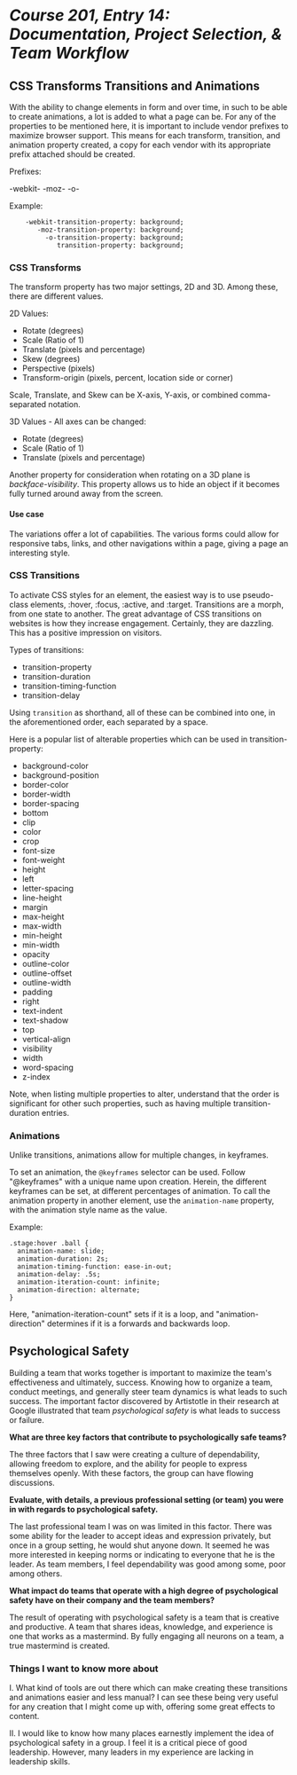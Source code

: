 # *Course 201, Entry 14: Documentation, Project Selection, & Team Workflow*

## CSS Transforms Transitions and Animations

With the ability to change elements in form and over time, in such to be able to create animations, a lot is added to what a page can be. For any of the properties to be mentioned here, it is important to include vendor prefixes to maximize browser support. This means for each transform, transition, and animation property created, a copy for each vendor with its appropriate prefix attached should be created.

Prefixes:

-webkit-
-moz-
-o-

Example:

```
    -webkit-transition-property: background;
       -moz-transition-property: background;
         -o-transition-property: background;
            transition-property: background;
```

### CSS Transforms

The transform property has two major settings, 2D and 3D. Among these, there are different values.

2D Values:

+ Rotate (degrees)
+ Scale (Ratio of 1)
+ Translate (pixels and percentage)
+ Skew (degrees)
+ Perspective (pixels)
+ Transform-origin (pixels, percent, location side or corner)

Scale, Translate, and Skew can be X-axis, Y-axis, or combined comma-separated notation.

3D Values - All axes can be changed:

+ Rotate (degrees)
+ Scale (Ratio of 1)
+ Translate (pixels and percentage)

Another property for consideration when rotating on a 3D plane is *backface-visibility*. This property allows us to hide an object if it becomes fully turned around away from the screen.

#### Use case

The variations offer a lot of capabilities. The various forms could allow for responsive tabs, links, and other navigations within a page, giving a page an interesting style.

### CSS Transitions

To activate CSS styles for an element, the easiest way is to use pseudo-class elements, :hover, :focus, :active, and :target. Transitions are a morph, from one state to another. The great advantage of CSS transitions on websites is how they increase engagement. Certainly, they are dazzling. This has a positive impression on visitors.

Types of transitions:

+ transition-property
+ transition-duration
+ transition-timing-function
+ transition-delay

Using `transition` as shorthand, all of these can be combined into one, in the aforementioned order, each separated by a space.

Here is a popular list of alterable properties which can be used in transition-property:

+ background-color
+ background-position
+ border-color
+ border-width
+ border-spacing
+ bottom
+ clip
+ color
+ crop
+ font-size
+ font-weight
+ height
+ left
+ letter-spacing
+ line-height
+ margin
+ max-height
+ max-width
+ min-height
+ min-width
+ opacity
+ outline-color
+ outline-offset
+ outline-width
+ padding
+ right
+ text-indent
+ text-shadow
+ top
+ vertical-align
+ visibility
+ width
+ word-spacing
+ z-index

Note, when listing multiple properties to alter, understand that the order is significant for other such properties, such as having multiple transition-duration entries.

### Animations

Unlike transitions, animations allow for multiple changes, in keyframes.

To set an animation, the `@keyframes` selector can be used. Follow "@keyframes" with a unique name upon creation. Herein, the different keyframes can be set, at different percentages of animation. To call the animation property in another element, use the `animation-name` property, with the animation style name as the value.

Example:

```
.stage:hover .ball {
  animation-name: slide;
  animation-duration: 2s;
  animation-timing-function: ease-in-out;
  animation-delay: .5s;
  animation-iteration-count: infinite;
  animation-direction: alternate;
}
```

Here, "animation-iteration-count" sets if it is a loop, and "animation-direction" determines if it is a forwards and backwards loop.

## Psychological Safety

Building a team that works together is important to maximize the team's effectiveness and ultimately, success. Knowing how to organize a team, conduct meetings, and generally steer team dynamics is what leads to such success. The important factor discovered by Artistotle in their research at Google illustrated that team *psychological safety* is what leads to success or failure. 

**What are three key factors that contribute to psychologically safe teams?**

The three factors that I saw were creating a culture of dependability, allowing freedom to explore, and the ability for people to express themselves openly. With these factors, the group can have flowing discussions.

**Evaluate, with details, a previous professional setting (or team) you were in with regards to psychological safety.**

The last professional team I was on was limited in this factor. There was some ability for the leader to accept ideas and expression privately, but once in a group setting, he would shut anyone down. It seemed he was more interested in keeping norms or indicating to everyone that he is the leader. As team members, I feel dependability was good among some, poor among others.

**What impact do teams that operate with a high degree of psychological safety have on their company and the team members?**

The result of operating with psychological safety is a team that is creative and productive. A team that shares ideas, knowledge, and experience is one that works as a mastermind. By fully engaging all neurons on a team, a true mastermind is created.

### Things I want to know more about

I. What kind of tools are out there which can make creating these transitions and animations easier and less manual? I can see these being very useful for any creation that I might come up with, offering some great effects to content.

II. I would like to know how many places earnestly implement the idea of psychological safety in a group. I feel it is a critical piece of good leadership. However, many leaders in my experience are lacking in leadership skills.
